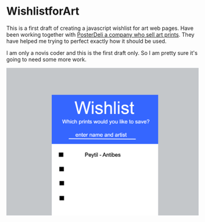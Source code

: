 # WishlistforArt
This is a first draft of creating a javascript wishlist for art web pages. Have been working together with
<a href="http://redplant.de">PosterDeli a company who sell art prints</a>. They have helped me trying to perfect exactly how it should be used.

I am only a novis coder and this is the first draft only. So I am pretty sure it's going to need some more work. 

<img src="https://github.com/jaredhiggs/WishlistforArt/blob/main/Wishlist.gif" alt=”Wishlist” title="" style="max-width: 100%;">
